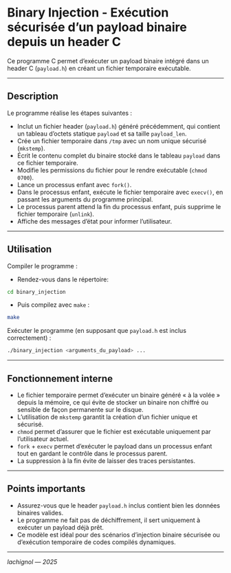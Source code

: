 # Binary Injection - Exécution sécurisée d’un payload binaire depuis un header C

Ce programme C permet d’exécuter un payload binaire intégré dans un header C (`payload.h`) en créant un fichier temporaire exécutable.

---

## Description

Le programme réalise les étapes suivantes :

- Inclut un fichier header (`payload.h`) généré précédemment, qui contient un tableau d’octets statique `payload` et sa taille `payload_len`.
- Crée un fichier temporaire dans `/tmp` avec un nom unique sécurisé (`mkstemp`).
- Écrit le contenu complet du binaire stocké dans le tableau `payload` dans ce fichier temporaire.
- Modifie les permissions du fichier pour le rendre exécutable (`chmod 0700`).
- Lance un processus enfant avec `fork()`.
- Dans le processus enfant, exécute le fichier temporaire avec `execv()`, en passant les arguments du programme principal.
- Le processus parent attend la fin du processus enfant, puis supprime le fichier temporaire (`unlink`).
- Affiche des messages d’état pour informer l’utilisateur.

---

## Utilisation

Compiler le programme :

- Rendez-vous dans le répertoire:

``` bash
cd binary_injection
```
- Puis compilez avec `make` :

``` bash
make
```

Exécuter le programme (en supposant que `payload.h` est inclus correctement) :


``` bash
./binary_injection <arguments_du_payload> ...
```
---

## Fonctionnement interne

- Le fichier temporaire permet d’exécuter un binaire généré « à la volée » depuis la mémoire, ce qui évite de stocker un binaire non chiffré ou sensible de façon permanente sur le disque.
- L’utilisation de `mkstemp` garantit la création d’un fichier unique et sécurisé.
- `chmod` permet d’assurer que le fichier est exécutable uniquement par l’utilisateur actuel.
- `fork` + `execv` permet d’exécuter le payload dans un processus enfant tout en gardant le contrôle dans le processus parent.
- La suppression à la fin évite de laisser des traces persistantes.

---

## Points importants

- Assurez-vous que le header `payload.h` inclus contient bien les données binaires valides.
- Le programme ne fait pas de déchiffrement, il sert uniquement à exécuter un payload déjà prêt.
- Ce modèle est idéal pour des scénarios d’injection binaire sécurisée ou d’exécution temporaire de codes compilés dynamiques.

---

*lachignol — 2025*
